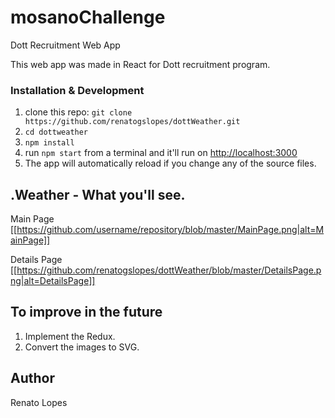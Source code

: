 # mosanoChallenge
Dott Recruitment Web App 

This web app was made in React for Dott recruitment program.

### Installation & Development

1. clone this repo: `git clone https://github.com/renatogslopes/dottWeather.git`
2. `cd dottweather`
3. `npm install`
4. run `npm start` from a terminal and it'll run on [http://localhost:3000](http://localhost:3000) 
5. The app will automatically reload if you change any of the source files.

## .Weather - What you'll see. 
Main Page
[[https://github.com/username/repository/blob/master/MainPage.png|alt=MainPage]]

Details Page
[[https://github.com/renatogslopes/dottWeather/blob/master/DetailsPage.png|alt=DetailsPage]]

## To improve in the future

1. Implement the Redux.
2. Convert the images to SVG.

## Author
Renato Lopes 


